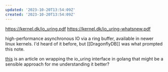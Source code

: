 ```yaml
---
updated: '2023-10-20T13:54:09Z'
created: '2023-10-20T13:54:09Z'
---
```

https://kernel.dk/io_uring.pdf
https://kernel.dk/io_uring-whatsnew.pdf

high-performance asynchronous IO via a ring buffer, available in newer linux kernels. I'd heard of it before, but [[DragonflyDB]] was what prompted this note.

[this](https://developers.mattermost.com/blog/hands-on-iouring-go/) is an article on wrapping the io_uring interface in golang that might be a sensible approach for me understanding it better?
